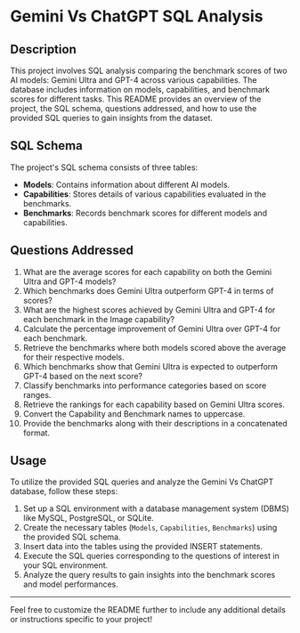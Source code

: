 
# Gemini Vs ChatGPT SQL Analysis

## Description
This project involves SQL analysis comparing the benchmark scores of two AI models: Gemini Ultra and GPT-4 across various capabilities. The database includes information on models, capabilities, and benchmark scores for different tasks. This README provides an overview of the project, the SQL schema, questions addressed, and how to use the provided SQL queries to gain insights from the dataset.

## SQL Schema

The project's SQL schema consists of three tables:

- **Models**: Contains information about different AI models.
- **Capabilities**: Stores details of various capabilities evaluated in the benchmarks.
- **Benchmarks**: Records benchmark scores for different models and capabilities.

## Questions Addressed

1. What are the average scores for each capability on both the Gemini Ultra and GPT-4 models?
2. Which benchmarks does Gemini Ultra outperform GPT-4 in terms of scores?
3. What are the highest scores achieved by Gemini Ultra and GPT-4 for each benchmark in the Image capability?
4. Calculate the percentage improvement of Gemini Ultra over GPT-4 for each benchmark.
5. Retrieve the benchmarks where both models scored above the average for their respective models.
6. Which benchmarks show that Gemini Ultra is expected to outperform GPT-4 based on the next score?
7. Classify benchmarks into performance categories based on score ranges.
8. Retrieve the rankings for each capability based on Gemini Ultra scores.
9. Convert the Capability and Benchmark names to uppercase.
10. Provide the benchmarks along with their descriptions in a concatenated format.

## Usage
To utilize the provided SQL queries and analyze the Gemini Vs ChatGPT database, follow these steps:

1. Set up a SQL environment with a database management system (DBMS) like MySQL, PostgreSQL, or SQLite.
2. Create the necessary tables (`Models`, `Capabilities`, `Benchmarks`) using the provided SQL schema.
3. Insert data into the tables using the provided INSERT statements.
4. Execute the SQL queries corresponding to the questions of interest in your SQL environment.
5. Analyze the query results to gain insights into the benchmark scores and model performances.

---

Feel free to customize the README further to include any additional details or instructions specific to your project!
